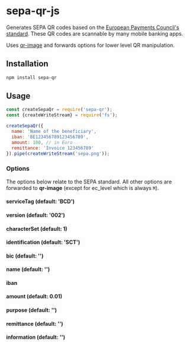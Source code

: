 # sepa-qr-js
Generates SEPA QR codes based on the [European Payments Council's standard](http://www.europeanpaymentscouncil.eu/index.cfm/knowledge-bank/epc-documents/quick-response-code-guidelines-to-enable-data-capture-for-the-initiation-of-a-sepa-credit-transfer/epc069-12-quick-response-code-guidelines-to-enable-data-capture-for-the-initiation-of-a-sepa-credit-transfer1/). These QR codes are scannable by many mobile banking apps.

Uses [qr-image](https://github.com/alexeyten/qr-image) and forwards options for lower level QR manipulation.

## Installation
```bash
npm install sepa-qr
```

## Usage
```js
const createSepaQr = require('sepa-qr');
const {createWriteStream} = require('fs');

createSepaQr({
  name: 'Name of the beneficiary',
  iban: 'BE123456789123456789',
  amount: 100, // in Euro
  remittance: 'Invoice 123456789'
}).pipe(createWriteStream('sepa.png'));
```

### Options
The options below relate to the SEPA standard. All other options are forwarded to **qr-image** (except for ec_level which is always `M`).

#### serviceTag (default: 'BCD')
#### version (default: '002')
#### characterSet (default: 1)
#### identification (default: 'SCT')
#### bic (default: '')
#### name (default: '')
#### iban
#### amount (default: 0.01)
#### purpose (default: '')
#### remittance (default: '')
#### information (default: '')
